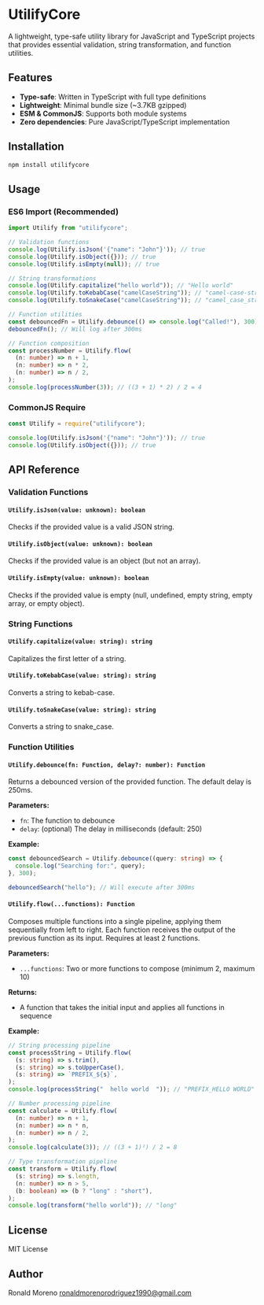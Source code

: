 # UtilifyCore

A lightweight, type-safe utility library for JavaScript and TypeScript projects that provides essential validation, string transformation, and function utilities.

## Features

- **Type-safe**: Written in TypeScript with full type definitions
- **Lightweight**: Minimal bundle size (~3.7KB gzipped)
- **ESM & CommonJS**: Supports both module systems
- **Zero dependencies**: Pure JavaScript/TypeScript implementation

## Installation

```bash
npm install utilifycore
```

## Usage

### ES6 Import (Recommended)

```typescript
import Utilify from "utilifycore";

// Validation functions
console.log(Utilify.isJson('{"name": "John"}')); // true
console.log(Utilify.isObject({})); // true
console.log(Utilify.isEmpty(null)); // true

// String transformations
console.log(Utilify.capitalize("hello world")); // "Hello world"
console.log(Utilify.toKebabCase("camelCaseString")); // "camel-case-string"
console.log(Utilify.toSnakeCase("camelCaseString")); // "camel_case_string"

// Function utilities
const debouncedFn = Utilify.debounce(() => console.log("Called!"), 300);
debouncedFn(); // Will log after 300ms

// Function composition
const processNumber = Utilify.flow(
  (n: number) => n + 1,
  (n: number) => n * 2,
  (n: number) => n / 2,
);
console.log(processNumber(3)); // ((3 + 1) * 2) / 2 = 4
```

### CommonJS Require

```javascript
const Utilify = require("utilifycore");

console.log(Utilify.isJson('{"name": "John"}')); // true
console.log(Utilify.isObject({})); // true
```

## API Reference

### Validation Functions

#### `Utilify.isJson(value: unknown): boolean`

Checks if the provided value is a valid JSON string.

#### `Utilify.isObject(value: unknown): boolean`

Checks if the provided value is an object (but not an array).

#### `Utilify.isEmpty(value: unknown): boolean`

Checks if the provided value is empty (null, undefined, empty string, empty array, or empty object).

### String Functions

#### `Utilify.capitalize(value: string): string`

Capitalizes the first letter of a string.

#### `Utilify.toKebabCase(value: string): string`

Converts a string to kebab-case.

#### `Utilify.toSnakeCase(value: string): string`

Converts a string to snake_case.

### Function Utilities

#### `Utilify.debounce(fn: Function, delay?: number): Function`

Returns a debounced version of the provided function. The default delay is 250ms.

**Parameters:**

- `fn`: The function to debounce
- `delay`: (optional) The delay in milliseconds (default: 250)

**Example:**

```typescript
const debouncedSearch = Utilify.debounce((query: string) => {
  console.log("Searching for:", query);
}, 300);

debouncedSearch("hello"); // Will execute after 300ms
```

#### `Utilify.flow(...functions): Function`

Composes multiple functions into a single pipeline, applying them sequentially from left to right. Each function receives the output of the previous function as its input. Requires at least 2 functions.

**Parameters:**

- `...functions`: Two or more functions to compose (minimum 2, maximum 10)

**Returns:**

- A function that takes the initial input and applies all functions in sequence

**Example:**

```typescript
// String processing pipeline
const processString = Utilify.flow(
  (s: string) => s.trim(),
  (s: string) => s.toUpperCase(),
  (s: string) => `PREFIX_${s}`,
);
console.log(processString("  hello world  ")); // "PREFIX_HELLO WORLD"

// Number processing pipeline
const calculate = Utilify.flow(
  (n: number) => n + 1,
  (n: number) => n * n,
  (n: number) => n / 2,
);
console.log(calculate(3)); // ((3 + 1)²) / 2 = 8

// Type transformation pipeline
const transform = Utilify.flow(
  (s: string) => s.length,
  (n: number) => n > 5,
  (b: boolean) => (b ? "long" : "short"),
);
console.log(transform("hello world")); // "long"
```

## License

MIT License

## Author

Ronald Moreno <ronaldmorenorodriguez1990@gmail.com>
